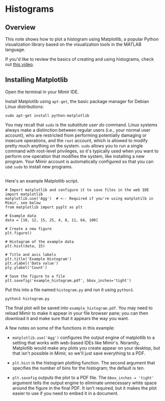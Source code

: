# Histograms

## Overview

This note shows how to plot a histogram using Matplotlib, a popular Python visualization library based on the visualization tools in the MATLAB language.

If you'd like to review the basics of creating and using histograms, check out [this video](https://www.khanacademy.org/math/pre-algebra/pre-algebra-math-reasoning/pre-algebra-picture-bar-graphs/v/histograms).

## Installing Matplotlib

Open the terminal in your Mimir IDE.

Install Matplotlib using `apt-get`, the basic package manager for Debian Linux distributions:

```
sudo apt-get install python-matplotlib
```

You may recall that `sudo` is the *substitute user do* command. Linux systems always make a distinction between regular users (i.e., your normal user account), who are restricted from performing potentially damaging or insecure operations, and the `root` account, which is allowed to modify pretty much anything on the system. `sudo` allows you to run a single command with root-level privileges, so it's typically used when you want to perform one operation that modifies the system, like installing a new program. Your Mimir account is automatically configured so that you can use `sudo` to install new programs.

## 

Here's an example Matplotlib script.

```
# Import matplotlib and configure it to save files in the web IDE
import matplotlib
matplotlib.use('Agg')  # <-- Required if you're using matplotilb in Mimir, see below
from matplotlib import pyplt as plt

# Example data
data = [10, 12, 15, 25, 4, 8, 11, 64, 100]

# Create a new figure
plt.figure()

# Histogram of the example data
plt.hist(data, 15)

# Title and axis labels
plt.title('Example Histogram')
plt.xlabel('Data value')
ply.ylabel('Count')

# Save the figure to a file
plt.savefig('example_histogram.pdf', bbox_inches='tight')
```

Put this into a file named `histogram.py` and run it using `python3`.

```
python3 histogram.py
```

The final plot will be saved into `example_histogram.pdf`. You may need to reload Mimir to make it appear in your file browser pane; you can then download it and make sure that it appears the way you want.

A few notes on some of the functions in this example:

- `matplotlib.use('Agg')` configures the output engine of matplotlib to a setting that works with web-based IDEs like Mimir's. Noramlly, Matplotlib would make any plots you create appear on your desktop, but that isn't possible in Mimir, so we'll just save everything to a PDF.

- `plt.hist` is the histogram plotting function. The second argument that specifies the number of bins for the histogram; the default is ten.

- `plt.savefig` outputs the plot to a PDF file. The `bbox_inches = 'tight'` argument tells the output engine to eliminate unnecessary white space around the figure in the final PDF. It isn't required, but it makes the plot easier to use if you need to embed it in a document.
